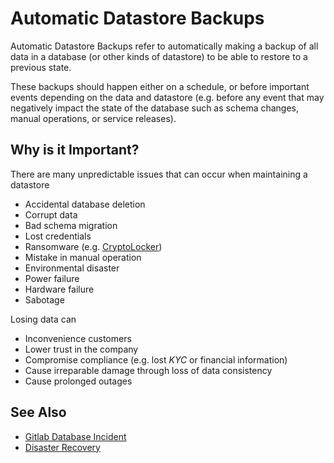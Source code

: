 # Automatic Datastore Backups

Automatic Datastore Backups refer to automatically making a backup of all data in a database (or other kinds of datastore) to be able to restore to a previous state.

These backups should happen either on a schedule, or before important events depending on the data and datastore (e.g. before any event that may negatively impact the state of the database such as schema changes, manual operations, or service releases).

## Why is it Important?

There are many unpredictable issues that can occur when maintaining a datastore

- Accidental database deletion
- Corrupt data
- Bad schema migration
- Lost credentials
- Ransomware (e.g. [CryptoLocker](https://en.wikipedia.org/wiki/CryptoLocker))
- Mistake in manual operation
- Environmental disaster
- Power failure
- Hardware failure
- Sabotage

Losing data can

- Inconvenience customers
- Lower trust in the company
- Compromise compliance (e.g. lost <dfn title="Know Your Customer">KYC</dfn> or financial information)
- Cause irreparable damage through loss of data consistency
- Cause prolonged outages

## See Also

- [Gitlab Database Incident](https://about.gitlab.com/2017/02/01/gitlab-dot-com-database-incident/)
- [Disaster Recovery](https://en.wikipedia.org/wiki/Disaster_recovery)
